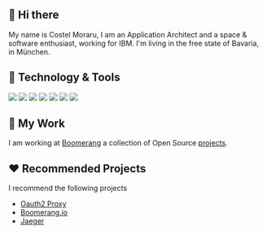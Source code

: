## 👋 Hi there

My name is Costel Moraru, I am an Application Architect and a space & software enthusiast, working for IBM. I'm living in the free state of Bavaria, in München.
<!--
Here are some ideas to get you started:
- 🔭 I’m currently working on ...
- 🌱 I’m currently learning ...
- 👯 I’m looking to collaborate on ...
- 🤔 I’m looking for help with ...
- 💬 Ask me about ...
- 📫 How to reach me: ...
- 😄 Pronouns: ...
- ⚡ Fun fact: ...
-->



## 🔧 Technology & Tools

![](https://img.shields.io/badge/Editor-Eclipse-informational?style=flat&logo=eclipse&logoColor=white&color=047CC0)
![](https://img.shields.io/badge/Editor-VS_Code-informational?style=flat&logo=visual-studio-code&logoColor=white&color=047CC0)
![](https://img.shields.io/badge/Code-Java-informational?style=flat&logo=java&logoColor=white&color=047CC0)
![](https://img.shields.io/badge/Code-Golang-informational?style=flat&logo=go&logoColor=white&color=047CC0)
![](https://img.shields.io/badge/Code-JavaScript-informational?style=flat&logo=javascript&logoColor=white&color=047CC0)
![](https://img.shields.io/badge/Tools-Kubernetes-informational?style=flat&logo=kubernetes&logoColor=white&color=047CC0)
![](https://img.shields.io/badge/Tools-Red_Hat_OpenShift-informational?style=flat&logo=red-hat-open-shift&logoColor=white&color=047CC0)

## 🔭 My Work

I am working at [Boomerang](https://useboomerang.io) a collection of Open Source [projects](https://github.com/boomerang-io).

## ❤️ Recommended Projects

I recommend the following projects
- [Oauth2 Proxy](https://github.com/boomerang-io/oauth2-proxy)
- [Boomerang.io](https://github.com/boomerang-io/charts)
- [Jaeger](https://github.com/jaegertracing/jaeger)

